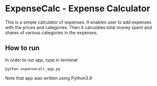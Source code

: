 # ExpenseCalc - Expense Calculator
This is a simple calculator of expenses. It enables user to add expenses with the prices and categories. Then it calculates total money spent and shares of various categories in the expenses.

## How to run
In order to run app, type in terminal:
```
python expensecalc_app.py
```

Note that app was written using Python3.9
